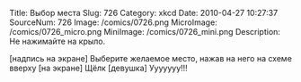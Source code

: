 Title: Выбор места 
Slug: 726 
Category: xkcd 
Date: 2010-04-27 10:27:37 
SourceNum: 726 
Image: /comics/0726.png 
MicroImage: /comics/0726_micro.png 
MiniImage: /comics/0726_mini.png 
Description: Не нажимайте на крыло. 

[надпись на экране]
Выберите желаемое место, нажав на него на схеме вверху
[на экране] Щёлк
[девушка] Ууууууу!!!
